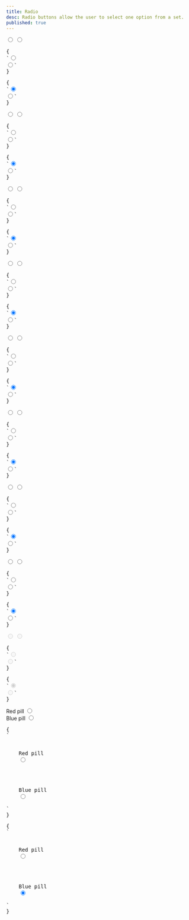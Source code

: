 ```yaml
---
title: Radio
desc: Radio buttons allow the user to select one option from a set.
published: true
---
```


<script>
  import Component from "@components/Component.svelte"
  import ClassTable from "@components/ClassTable.svelte"
  import { prefix } from '$lib/stores';
  import { replace } from '$lib/actions';
</script>

<ClassTable
data="{[
  { type:'component', class: 'form-control', desc: 'Container element' },
  { type:'component', class: 'radio', desc: 'For radio input' },
  { type:'modifier', class: 'radio-primary', desc: 'Adds `primary` to radio' },
  { type:'modifier', class: 'radio-secondary', desc: 'Adds `secondary` to radio' },
  { type:'modifier', class: 'radio-accent', desc: 'Adds `accent` to radio' },
  { type:'modifier', class: 'radio-success', desc: 'Adds `success` to radio' },
  { type:'modifier', class: 'radio-warning', desc: 'Adds `warning` to radio' },
  { type:'modifier', class: 'radio-info', desc: 'Adds `info` to radio' },
  { type:'modifier', class: 'radio-error', desc: 'Adds `error` to radio' },
  { type:'responsive', class: 'radio-lg', desc: 'Large radio' },
  { type:'responsive', class: 'radio-md', desc: 'Medium radio (default)' },
  { type:'responsive', class: 'radio-sm', desc: 'Small radio' },
  { type:'responsive', class: 'radio-xs', desc: 'Extra small radio' },
]}"
/>

<Component title="Radio">
<input type="radio" name="radio-1" class="radio" checked />
<input type="radio" name="radio-1" class="radio" />
<pre slot="html" use:replace={{ to: $prefix }}>{
`<input type="radio" name="radio-1" class="$$radio" checked />
<input type="radio" name="radio-1" class="$$radio" />`
}</pre>
<pre slot="react" use:replace={{ to: $prefix }}>{
`<input type="radio" name="radio-1" className="$$radio" checked />
<input type="radio" name="radio-1" className="$$radio" />`
}</pre>
</Component>

<Component title="Primary color">
<input type="radio" name="radio-2" class="radio radio-primary" checked />
<input type="radio" name="radio-2" class="radio radio-primary" />
<pre slot="html" use:replace={{ to: $prefix }}>{
`<input type="radio" name="radio-2" class="$$radio $$radio-primary" checked />
<input type="radio" name="radio-2" class="$$radio $$radio-primary" />`
}</pre>
<pre slot="react" use:replace={{ to: $prefix }}>{
`<input type="radio" name="radio-2" className="$$radio $$radio-primary" checked />
<input type="radio" name="radio-2" className="$$radio $$radio-primary" />`
}</pre>
</Component>

<Component title="Secondary color">
<input type="radio" name="radio-3" class="radio radio-secondary" checked />
<input type="radio" name="radio-3" class="radio radio-secondary" />
<pre slot="html" use:replace={{ to: $prefix }}>{
`<input type="radio" name="radio-3" class="$$radio $$radio-secondary" checked />
<input type="radio" name="radio-3" class="$$radio $$radio-secondary" />`
}</pre>
<pre slot="react" use:replace={{ to: $prefix }}>{
`<input type="radio" name="radio-3" className="$$radio $$radio-secondary" checked />
<input type="radio" name="radio-3" className="$$radio $$radio-secondary" />`
}</pre>
</Component>

<Component title="Accent color">
<input type="radio" name="radio-4" class="radio radio-accent" checked />
<input type="radio" name="radio-4" class="radio radio-accent" />
<pre slot="html" use:replace={{ to: $prefix }}>{
`<input type="radio" name="radio-4" class="$$radio $$radio-accent" checked />
<input type="radio" name="radio-4" class="$$radio $$radio-accent" />`
}</pre>
<pre slot="react" use:replace={{ to: $prefix }}>{
`<input type="radio" name="radio-4" className="$$radio $$radio-accent" checked />
<input type="radio" name="radio-4" className="$$radio $$radio-accent" />`
}</pre>
</Component>

<Component title="Success color">
<input type="radio" name="radio-5" class="radio radio-success" checked />
<input type="radio" name="radio-5" class="radio radio-success" />
<pre slot="html" use:replace={{ to: $prefix }}>{
`<input type="radio" name="radio-5" class="$$radio $$radio-success" checked />
<input type="radio" name="radio-5" class="$$radio $$radio-success" />`
}</pre>
<pre slot="react" use:replace={{ to: $prefix }}>{
`<input type="radio" name="radio-5" className="$$radio $$radio-success" checked />
<input type="radio" name="radio-5" className="$$radio $$radio-success" />`
}</pre>
</Component>

<Component title="Warning color">
<input type="radio" name="radio-6" class="radio radio-warning" checked />
<input type="radio" name="radio-6" class="radio radio-warning" />
<pre slot="html" use:replace={{ to: $prefix }}>{
`<input type="radio" name="radio-6" class="$$radio $$radio-warning" checked />
<input type="radio" name="radio-6" class="$$radio $$radio-warning" />`
}</pre>
<pre slot="react" use:replace={{ to: $prefix }}>{
`<input type="radio" name="radio-6" className="$$radio $$radio-warning" checked />
<input type="radio" name="radio-6" className="$$radio $$radio-warning" />`
}</pre>
</Component>

<Component title="Info color">
<input type="radio" name="radio-7" class="radio radio-info" checked />
<input type="radio" name="radio-7" class="radio radio-info" />
<pre slot="html" use:replace={{ to: $prefix }}>{
`<input type="radio" name="radio-7" class="$$radio $$radio-info" checked />
<input type="radio" name="radio-7" class="$$radio $$radio-info" />`
}</pre>
<pre slot="react" use:replace={{ to: $prefix }}>{
`<input type="radio" name="radio-7" className="$$radio $$radio-info" checked />
<input type="radio" name="radio-7" className="$$radio $$radio-info" />`
}</pre>
</Component>

<Component title="Error color">
<input type="radio" name="radio-8" class="radio radio-error" checked />
<input type="radio" name="radio-8" class="radio radio-error" />
<pre slot="html" use:replace={{ to: $prefix }}>{
`<input type="radio" name="radio-8" class="$$radio $$radio-error" checked />
<input type="radio" name="radio-8" class="$$radio $$radio-error" />`
}</pre>
<pre slot="react" use:replace={{ to: $prefix }}>{
`<input type="radio" name="radio-8" className="$$radio $$radio-error" checked />
<input type="radio" name="radio-8" className="$$radio $$radio-error" />`
}</pre>
</Component>

<Component title="Disabled">
<input type="radio" name="radio-9" class="radio" disabled checked />
<input type="radio" name="radio-9" class="radio" disabled />
<pre slot="html" use:replace={{ to: $prefix }}>{
`<input type="radio" name="radio-9" class="$$radio" disabled checked />
<input type="radio" name="radio-9" class="$$radio" disabled />`
}</pre>
<pre slot="react" use:replace={{ to: $prefix }}>{
`<input type="radio" name="radio-9" className="$$radio" disabled checked />
<input type="radio" name="radio-9" className="$$radio" disabled />`
}</pre>
</Component>

<Component title="With label and form-control and custom colors!">
<div class="flex flex-col">
  <div class="form-control w-52">
    <label class="cursor-pointer label">
      <span class="label-text">Red pill</span> 
      <input type="radio" name="radio-10" class="radio checked:bg-red-500" checked />
    </label>
  </div>
  <div class="form-control w-52">
    <label class="cursor-pointer label">
      <span class="label-text">Blue pill</span> 
      <input type="radio" name="radio-10" class="radio checked:bg-blue-500" checked />
    </label>
  </div>
</div>
<pre slot="html" use:replace={{ to: $prefix }}>{
`<div class="$$form-control">
  <label class="$$label cursor-pointer">
    <span class="$$label-text">Red pill</span> 
    <input type="radio" name="radio-10" class="$$radio checked:bg-red-500" checked />
  </label>
</div>
<div class="$$form-control">
  <label class="$$label cursor-pointer">
    <span class="$$label-text">Blue pill</span> 
    <input type="radio" name="radio-10" class="$$radio checked:bg-blue-500" checked />
  </label>
</div>`
}</pre>
<pre slot="react" use:replace={{ to: $prefix }}>{
`<div className="$$form-control">
  <label className="$$label cursor-pointer">
    <span className="$$label-text">Red pill</span> 
    <input type="radio" name="radio-10" className="$$radio checked:bg-red-500" checked />
  </label>
</div>
<div className="$$form-control">
  <label className="$$label cursor-pointer">
    <span className="$$label-text">Blue pill</span> 
    <input type="radio" name="radio-10" className="$$radio checked:bg-blue-500" checked />
  </label>
</div>`
}</pre>
</Component>
